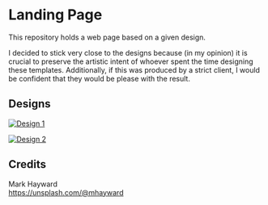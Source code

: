 # Landing Page

This repository holds a web page based on a given design.

I decided to stick very close to the designs because (in my opinion) it is crucial to preserve the artistic intent of whoever spent the time designing these templates. Additionally, if this was produced by a strict client, I would be confident that they would be please with the result.

## Designs

[![Design 1](https://cdn.statically.io/gh/TheOdinProject/curriculum/main/foundations/html_css/project/odin-project.png)](https://cdn.statically.io/gh/TheOdinProject/curriculum/main/foundations/html_css/project/odin-project.png)

[![Design 2](https://cdn.statically.io/gh/TheOdinProject/curriculum/main/foundations/html_css/project/colors_and_stuff.png)](https://cdn.statically.io/gh/TheOdinProject/curriculum/main/foundations/html_css/project/colors_and_stuff.png)

## Credits

Mark Hayward  
https://unsplash.com/@mhayward